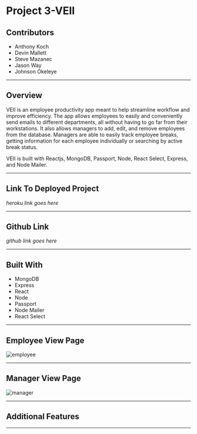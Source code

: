 # Project 3-VEII

## Contributors 
- Anthony Koch
- Devin Mallett 
- Steve Mazanec 
- Jason Way 
- Johnson Okeleye
___________________________________________________________________________________________________________________________________________
## Overview

VEII is an employee productivity app meant to help streamline workflow and improve efficiency. The app allows employees to easily and conveniently send emails to different departments, all without having to go far from their workstations. It also allows managers to add, edit, and remove employees from the database. Managers are able to easily track employee breaks, getting information for each employee individually or searching by active break status. 

VEII is built with Reactjs, MongoDB, Passport, Node, React Select, Express, and Node Mailer.
___________________________________________________________________________________________________________________________________________
## Link To Deployed Project 
*heroku link goes here*
___________________________________________________________________________________________________________________________________________
## Github Link 
*github link goes here*
_________________________________________________________________________________________________________________________________________

## Built With 
- MongoDB  
- Express  
- React
- Node
- Passport
- Node Mailer
- React Select
_________________________________________________________________________________________________________________________________________
## Employee View Page 
![employee](https://user-images.githubusercontent.com/37215284/46639753-1d986800-cb36-11e8-880d-5031aa1f4c37.png)
________________________________________________________________________________________________________________________________________

## Manager View Page
![manager](https://user-images.githubusercontent.com/37215284/46639807-7831c400-cb36-11e8-83cf-debdbc45b247.png)
___________________________________________________________________________________________________________________________________________
## Additional Features

________________________________________________________________________________________________________________________________________

